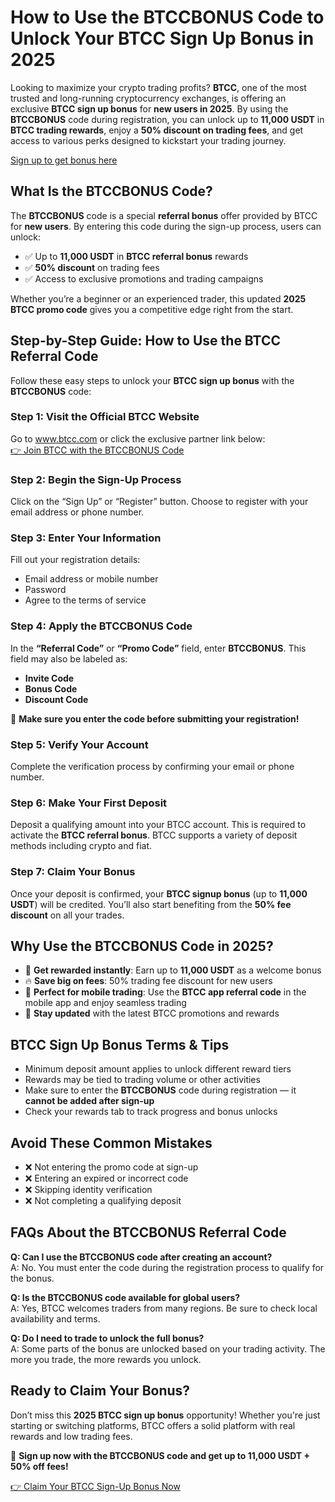 

<h1>How to Use the BTCCBONUS Code to Unlock Your BTCC Sign Up Bonus in 2025</h1>

<p>Looking to maximize your crypto trading profits? <strong>BTCC</strong>, one of the most trusted and long-running cryptocurrency exchanges, is offering an exclusive <strong>BTCC sign up bonus</strong> for <strong>new users in 2025</strong>. By using the <strong>BTCCBONUS</strong> code during registration, you can unlock up to <strong>11,000 USDT</strong> in <strong>BTCC trading rewards</strong>, enjoy a <strong>50% discount on trading fees</strong>, and get access to various perks designed to kickstart your trading journey.</p>

<p><a href="https://partner.btcc.com/us/c/BTCCBONUS/9303" target="_blank">Sign up to get bonus here</a></p>
<img src="https://images.mirror-media.xyz/publication-images/qVv1HIUVtLAdWVcjvkQcB.png?height=960&amp;width=1920" decoding="async" data-nimg="fill" class="css-xah9so" style="position:absolute;top:0;left:0;bottom:0;right:0;box-sizing:border-box;padding:0;border:none;margin:auto;display:block;width:0;height:0;min-width:100%;max-width:100%;min-height:100%;max-height:100%">

<h2>What Is the BTCCBONUS Code?</h2>

<p>The <strong>BTCCBONUS</strong> code is a special <strong>referral bonus</strong> offer provided by BTCC for <strong>new users</strong>. By entering this code during the sign-up process, users can unlock:</p>

<ul>
<li>✅ Up to <strong>11,000 USDT</strong> in <strong>BTCC referral bonus</strong> rewards</li>
<li>✅ <strong>50% discount</strong> on trading fees</li>
<li>✅ Access to exclusive promotions and trading campaigns</li>
</ul>

<p>Whether you’re a beginner or an experienced trader, this updated <strong>2025 BTCC promo code</strong> gives you a competitive edge right from the start.</p>

<h2>Step-by-Step Guide: How to Use the BTCC Referral Code</h2>

<p>Follow these easy steps to unlock your <strong>BTCC sign up bonus</strong> with the <strong>BTCCBONUS</strong> code:</p>

<h3>Step 1: Visit the Official BTCC Website</h3>
<p>Go to <a href="https://www.btcc.com" target="_blank">www.btcc.com</a> or click the exclusive partner link below:<br><a href="https://partner.btcc.com/us/c/BTCCBONUS/9303" target="_blank">👉 Join BTCC with the BTCCBONUS Code</a></p>

<h3>Step 2: Begin the Sign-Up Process</h3>
<p>Click on the “Sign Up” or “Register” button. Choose to register with your email address or phone number.</p>

<h3>Step 3: Enter Your Information</h3>
<p>Fill out your registration details:</p>
<ul>
<li>Email address or mobile number</li>
<li>Password</li>
<li>Agree to the terms of service</li>
</ul>

<h3>Step 4: Apply the BTCCBONUS Code</h3>
<p>In the <strong>“Referral Code”</strong> or <strong>“Promo Code”</strong> field, enter <strong>BTCCBONUS</strong>. This field may also be labeled as:</p>
<ul>
<li><strong>Invite Code</strong></li>
<li><strong>Bonus Code</strong></li>
<li><strong>Discount Code</strong></li>
</ul>
<p>🔐 <strong>Make sure you enter the code before submitting your registration!</strong></p>

<h3>Step 5: Verify Your Account</h3>
<p>Complete the verification process by confirming your email or phone number.</p>

<h3>Step 6: Make Your First Deposit</h3>
<p>Deposit a qualifying amount into your BTCC account. This is required to activate the <strong>BTCC referral bonus</strong>. BTCC supports a variety of deposit methods including crypto and fiat.</p>

<h3>Step 7: Claim Your Bonus</h3>
<p>Once your deposit is confirmed, your <strong>BTCC signup bonus</strong> (up to <strong>11,000 USDT</strong>) will be credited. You’ll also start benefiting from the <strong>50% fee discount</strong> on all your trades.</p>

<h2>Why Use the BTCCBONUS Code in 2025?</h2>

<ul>
<li>💸 <strong>Get rewarded instantly</strong>: Earn up to <strong>11,000 USDT</strong> as a welcome bonus</li>
<li>🔥 <strong>Save big on fees</strong>: 50% trading fee discount for new users</li>
<li>📱 <strong>Perfect for mobile trading</strong>: Use the <strong>BTCC app referral code</strong> in the mobile app and enjoy seamless trading</li>
<li>🎁 <strong>Stay updated</strong> with the latest BTCC promotions and rewards</li>
</ul>

<h2>BTCC Sign Up Bonus Terms & Tips</h2>

<ul>
<li>Minimum deposit amount applies to unlock different reward tiers</li>
<li>Rewards may be tied to trading volume or other activities</li>
<li>Make sure to enter the <strong>BTCCBONUS</strong> code during registration — it <strong>cannot be added after sign-up</strong></li>
<li>Check your rewards tab to track progress and bonus unlocks</li>
</ul>

<h2>Avoid These Common Mistakes</h2>

<ul>
<li>❌ Not entering the promo code at sign-up</li>
<li>❌ Entering an expired or incorrect code</li>
<li>❌ Skipping identity verification</li>
<li>❌ Not completing a qualifying deposit</li>
</ul>

<h2>FAQs About the BTCCBONUS Referral Code</h2>

<p><strong>Q: Can I use the BTCCBONUS code after creating an account?</strong><br>A: No. You must enter the code during the registration process to qualify for the bonus.</p>

<p><strong>Q: Is the BTCCBONUS code available for global users?</strong><br>A: Yes, BTCC welcomes traders from many regions. Be sure to check local availability and terms.</p>

<p><strong>Q: Do I need to trade to unlock the full bonus?</strong><br>A: Some parts of the bonus are unlocked based on your trading activity. The more you trade, the more rewards you unlock.</p>

<h2>Ready to Claim Your Bonus?</h2>

<p>Don’t miss this <strong>2025 BTCC sign up bonus</strong> opportunity! Whether you're just starting or switching platforms, BTCC offers a solid platform with real rewards and low trading fees.</p>

<p>🎉 <strong>Sign up now with the BTCCBONUS code and get up to 11,000 USDT + 50% off fees!</strong></p>

<p><a href="https://partner.btcc.com/us/c/BTCCBONUS/9303" target="_blank">👉 Claim Your BTCC Sign-Up Bonus Now</a></p>

</body>
</html>
